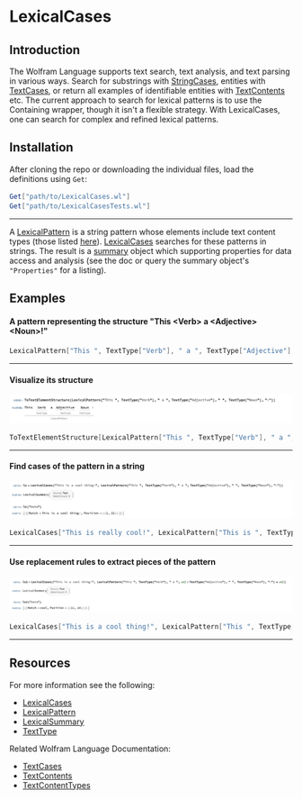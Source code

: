 # LexicalCases

## Introduction

The Wolfram Language supports text search, text analysis, and text parsing in various ways. Search for substrings with [StringCases](https://reference.wolfram.com/language/ref/StringCases.html), entities with [TextCases](https://reference.wolfram.com/language/ref/TextCases.html),  or return all examples of identifiable entities with [TextContents](https://reference.wolfram.com/language/ref/TextContents.html) etc. The current approach to search for lexical patterns is to use the Containing wrapper, though it isn't a flexible strategy. With LexicalCases, one can search for complex and refined lexical patterns.


## Installation

After cloning the repo or downloading the individual files, load the definitions using `Get`:

```Mathematica
Get["path/to/LexicalCases.wl"]
Get["path/to/LexicalCasesTests.wl"]
```


---
A [LexicalPattern](./LexicalPattern.md) is a string pattern whose elements include text content types (those listed [here](https://reference.wolfram.com/language/guide/TextContentTypes.html)). [LexicalCases](./LexicalCases.md) searches for these patterns in strings. The result is a [summary](./LexicalSummary.md) object which supporting  properties for data access and analysis (see the doc or query the summary object's `"Properties"` for a listing).

## Examples
#### A pattern representing the structure "This \<Verb\> a \<Adjective\> \<Noun\>!"

```Mathematica
LexicalPattern["This ", TextType["Verb"], " a ", TextType["Adjective"], " ", TextType["Noun"], "!"]
```
---
#### Visualize its structure
![Text Element Structure of a Lexical Pattern](./assets/images/LexicalPattern-TextElementStructure.png)


```Mathematica
ToTextElementStructure[LexicalPattern["This ", TextType["Verb"], " a ", TextType["Adjective"], " ", TextType["Noun"], "!"]]
```
---
#### Find cases of the pattern in a string
![Lexical Cases Example on a string](./assets/images/LexicalCases-Example1.png)


```Mathematica
LexicalCases["This is really cool!", LexicalPattern["This is ", TextType["Adverb"], " ", TextType["Adjective"],"!"]]
```
---
#### Use replacement rules to extract pieces of the pattern
![Lexical Cases Example with Rule on a string](./assets/images/LexicalCases-Example1_Rule.png)


```Mathematica
LexicalCases["This is a cool thing!", LexicalPattern["This ", TextType["Verb"], " a ", adj : TextType["Adjective"], " ", TextType["Noun"], "!"] :> adj]
```

---
## Resources

For more information see the following:
* [LexicalCases](./LexicalCases.md)
* [LexicalPattern](./LexicalPattern.md)
* [LexicalSummary](./LexicalSummary.md)
* [TextType](./TextType.md)

Related Wolfram Language Documentation:
* [TextCases](https://reference.wolfram.com/language/ref/TextCases.html)
* [TextContents](https://reference.wolfram.com/language/ref/TextContents.html)
* [TextContentTypes](https://reference.wolfram.com/language/guide/TextContentTypes.html)
